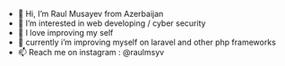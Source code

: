 - 👋 Hi, I’m Raul Musayev from Azerbaijan
- 👀 I’m interested in web developing / cyber security
- 🌟 I love improving my self
- 🌱 currently i’m improving myself on laravel and other php frameworks
- 📫 Reach me on instagram : @raulmsyv
